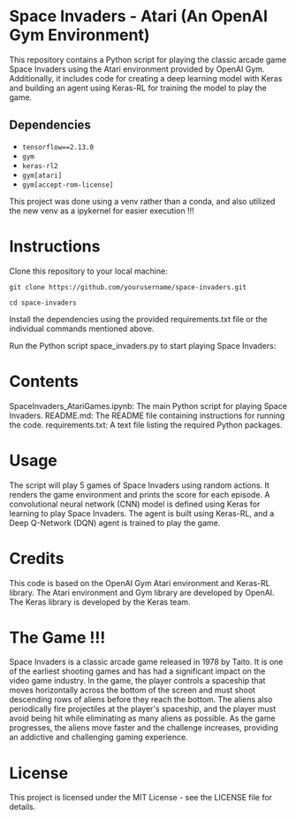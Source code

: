 # Space Invaders - Atari (An OpenAI Gym Environment)
This repository contains a Python script for playing the classic arcade game Space Invaders using the Atari environment provided by OpenAI Gym. Additionally, it includes code for creating a deep learning model with Keras and building an agent using Keras-RL for training the model to play the game.

## Dependencies
- `tensorflow==2.13.0`
- `gym`
- `keras-rl2`
- `gym[atari]`
- `gym[accept-rom-license]`

This project was done using a venv rather than a conda, and also utilized the new venv as a ipykernel for easier execution !!!

# Instructions
Clone this repository to your local machine:
```
git clone https://github.com/yourusername/space-invaders.git

cd space-invaders
```

Install the dependencies using the provided requirements.txt file or the individual commands mentioned above.

Run the Python script space_invaders.py to start playing Space Invaders:


# Contents
SpaceInvaders_AtariGames.ipynb: The main Python script for playing Space Invaders.
README.md: The README file containing instructions for running the code.
requirements.txt: A text file listing the required Python packages.
# Usage
The script will play 5 games of Space Invaders using random actions.
It renders the game environment and prints the score for each episode.
A convolutional neural network (CNN) model is defined using Keras for learning to play Space Invaders.
The agent is built using Keras-RL, and a Deep Q-Network (DQN) agent is trained to play the game.
# Credits
This code is based on the OpenAI Gym Atari environment and Keras-RL library.
The Atari environment and Gym library are developed by OpenAI.
The Keras library is developed by the Keras team.

# The Game !!!

Space Invaders is a classic arcade game released in 1978 by Taito. It is one of the earliest shooting games and has had a significant impact on the video game industry. In the game, the player controls a spaceship that moves horizontally across the bottom of the screen and must shoot descending rows of aliens before they reach the bottom. The aliens also periodically fire projectiles at the player's spaceship, and the player must avoid being hit while eliminating as many aliens as possible. As the game progresses, the aliens move faster and the challenge increases, providing an addictive and challenging gaming experience.

# License
This project is licensed under the MIT License - see the LICENSE file for details.
